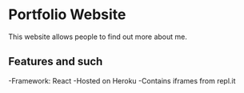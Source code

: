 
# Portfolio Website

This website allows people to find out more about me.

## Features and such

-Framework: React
-Hosted on Heroku
-Contains iframes from repl.it


